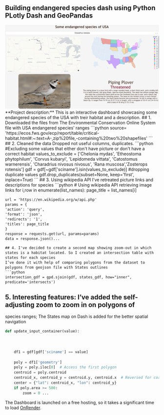 ## Building endangered species dash using Python PLotly Dash and GeoPandas
<img src="images/dash_thumbnail.png?raw=true"/>
**Project description:** This is an interactive dashboard showcasing some endangered species of the USA with treir habitat and a description.
## 1. Downloaded the files from The Environmental Conservation Online System file with USA endangered species’ ranges
```python
source= 'https://ecos.fws.gov/ecp/report/table/critical-habitat.html#:~:text=A-,zip%20file,-containing%20two%20shapefiles'
```
## 2. Cleaned the data
Dropped not useful columns, duplicates.
```python
#Excluding some values that either don't have picture or don't have a correct habitat
values_to_exclude = ['Chelonia mydas', 'Etheostoma phytophilum', 'Corvus kubaryi', 'Lepidomeda vittata', 'Catostomus warnerensis', 'Charadrius nivosus nivosus', 'Rana muscosa','Zosterops rotensis']
gdf = gdf[~gdf['sciname'].isin(values_to_exclude)]
#dropping  duplicate values
gdf.drop_duplicates(subset=None, keep='first', inplace=True)
```
## 3. Using wikipedia API I’ve retreated picture links and descriptions for species
```python
# Using wikipedia API retrieving image links
for i,row in enumerate(list_names):
    page_title = list_names[i]

    url = 'https://en.wikipedia.org/w/api.php'
    params = {
    'action': 'query',
    'format': 'json',
    'redirects': '1',
    'titles': page_title
    }
    response = requests.get(url, params=params)
    data = response.json()...
```
## 4. I've decided to create a second map showing zoom-out in which states is a habitat located. So I created an intersection table with states for each species
I’ve done it with help of comparing polygons from the dataset to polygons from geojson file with States outlines
```python
intersection_gdf = gpd.sjoin(gdf, states_gdf, how="inner", predicate='intersects')
```

## 5. Interesting features: I’ve added the self-adjusting zoom to zoom in on polygons of
species ranges; The States map on Dash is added for the better spatial navigation

```python
def update_input_container(value):
    
    
    
    df1 = gdf[gdf['sciname'] == value]
    
    poly = df1['geometry']
    poly = poly.iloc[0]  # Access the first polygon
    centroid = poly.centroid
    centroid_x, centroid_y = centroid.y, centroid.x  # Reversed for correct lat-lon assignment
    center = {"lat": centroid_x, "lon": centroid_y}
    if poly.area >= 500:
        zoom = 0 ...
```

The Dashboard is launched on a free hosting, so it takes a significant time to load [OnRender](https://us-endangered-species-1.onrender.com).
